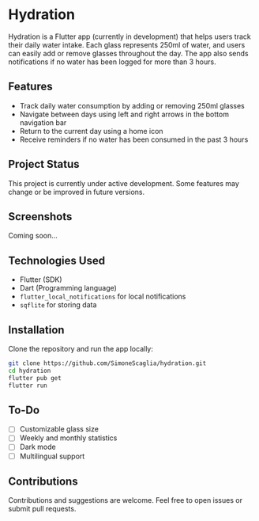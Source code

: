 # Hydration

Hydration is a Flutter app (currently in development) that helps users track their daily water intake. Each glass represents 250ml of water, and users can easily add or remove glasses throughout the day. The app also sends notifications if no water has been logged for more than 3 hours.

## Features

- Track daily water consumption by adding or removing 250ml glasses  
- Navigate between days using left and right arrows in the bottom navigation bar  
- Return to the current day using a home icon  
- Receive reminders if no water has been consumed in the past 3 hours  

## Project Status

This project is currently under active development. Some features may change or be improved in future versions.

## Screenshots

Coming soon...

## Technologies Used

- Flutter (SDK)  
- Dart (Programming language)  
- `flutter_local_notifications` for local notifications
- `sqflite` for storing data

## Installation

Clone the repository and run the app locally:

```bash
git clone https://github.com/SimoneScaglia/hydration.git
cd hydration
flutter pub get
flutter run
```

## To-Do

- [ ] Customizable glass size
- [ ] Weekly and monthly statistics
- [ ] Dark mode
- [ ] Multilingual support

## Contributions
Contributions and suggestions are welcome. Feel free to open issues or submit pull requests.

